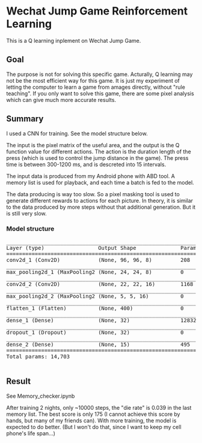 # Wechat Jump Game Reinforcement Learning

This is a Q learning inplement on Wechat Jump Game. 


## Goal

The purpose is not for solving this specific game. Acturally, Q learning may not be the most efficient way for this game. It is just my experiment of letting the computer to learn a game from amages directly, without "rule teaching". If you only want to solve this game, there are some pixel analysis which can give much more accurate results. 


## Summary

I used a CNN for training. See the model structure below.

The input is the pixel matrix of the useful area, and the output is the Q function value for different actions. The action is the duration length of the press (which is used to control the jump distance in the game). The press time is between 300-1200 ms, and is descreted into 15 intervals.

The input data is produced from my Android phone with ABD tool. A memory list is used for playback, and each time a batch is fed to the model. 

The data producing is way too slow. So a pixel masking tool is used to generate different rewards to actions for each picture. In theory, it is similar to the data produced by more steps without that additional generation. But it is still very slow.


### Model structure

<pre>
_________________________________________________________________
Layer (type)                 Output Shape              Param #   
=================================================================
conv2d_1 (Conv2D)            (None, 96, 96, 8)         208       
_________________________________________________________________
max_pooling2d_1 (MaxPooling2 (None, 24, 24, 8)         0         
_________________________________________________________________
conv2d_2 (Conv2D)            (None, 22, 22, 16)        1168      
_________________________________________________________________
max_pooling2d_2 (MaxPooling2 (None, 5, 5, 16)          0         
_________________________________________________________________
flatten_1 (Flatten)          (None, 400)               0         
_________________________________________________________________
dense_1 (Dense)              (None, 32)                12832     
_________________________________________________________________
dropout_1 (Dropout)          (None, 32)                0         
_________________________________________________________________
dense_2 (Dense)              (None, 15)                495       
=================================================================
Total params: 14,703
_________________________________________________________________
</pre>


## Result

See Memory_checker.ipynb

After training 2 nights, only ~10000 steps, the "die rate" is 0.039 in the last memory list. The best score is only 175 (I cannot achieve this score by hands, but many of my friends can). With more training, the model is expected to do better. (But I won't do that, since I want to keep my cell phone's life span...)


